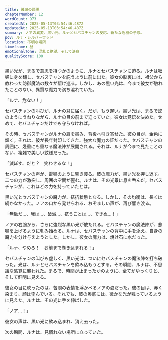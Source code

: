 ```yaml
---
title: 破滅の顕現
chapterNumber: 12
wordCount: 973
createdAt: 2025-05-13T03:54:46.487Z
updatedAt: 2025-05-13T03:54:46.487Z
summary: ノアの異変、黒い光、ルナとセバスチャンの反応、新たな危機の予感。
pov: ルナ・シルバーウッド
location: 不明な場所
timeframe: 昼
emotionalTone: 混乱と絶望、そして決意
qualityScore: 100
---
```


黒い光が、まるで意思を持つかのように、ルナとセバスチャンに迫る。ルナは咄嗟に身を翻し、セバスチャンを庇うように前に出た。彼女の脳裏には、祖父から教わった防御魔法の数々が駆け巡る。しかし、あの黒い光は、今まで彼女が触れたことのない、異質な魔力で満ち溢れていた。

「ルナ、危ない！」

セバスチャンの叫びが、ルナの耳に届く。だが、もう遅い。黒い光は、まるで蛇のようにうねりながら、ルナの目の前まで迫っていた。彼女は覚悟を決めた。せめて、セバスチャンだけでも守らなければ。

その時、セバスチャンがルナの肩を掴み、背後へ引き寄せた。彼の目が、金色に輝く。それは、彼が長年封印してきた、強大な魔力の証だった。セバスチャンの周囲に、幾重にも重なる魔法陣が展開される。それは、ルナが今まで見たことのない、複雑で美しい紋様だった。

「滅ぼす、だと？　笑わせるな！」

セバスチャンの声が、雷鳴のように響き渡る。彼の魔力が、黒い光を押し返す。二つの力が激突し、周囲の空間が歪む。ルナは、その光景に息を呑んだ。セバスチャンが、これほどの力を持っていたとは。

黒い光とセバスチャンの魔力が、拮抗状態となる。しかし、その均衡は、長くは続かなかった。ノアの口から発せられる、おぞましい声が、再び響き渡る。

「無駄だ…、我は…、破滅…、抗うことは…、できぬ…！」

ノアの右腕から、さらに強烈な黒い光が放たれる。セバスチャンの魔法陣が、悲鳴を上げるように軋み始める。ルナは、セバスチャンの背中に手を添え、自身の魔力を分け与えようとした。しかし、彼女の魔力は、焼け石に水だった。

「ルナ、やめろ！　お前まで巻き込まれる！」

セバスチャンの叫びも虚しく、黒い光は、ついにセバスチャンの魔法陣を打ち破った。光は、ルナとセバスチャンを飲み込もうとする。その瞬間、ルナは、不思議な感覚に襲われた。まるで、時間が止まったかのように、全てがゆっくりと、そして鮮明に見える。

彼女の目に映ったのは、苦悶の表情を浮かべるノアの姿だった。彼の目は、赤く染まり、顔は歪んでいる。それでも、彼の奥底には、微かな光が残っているように見えた。ルナは、その光に手を伸ばした。

「ノア…！」

彼女の声は、黒い光に飲み込まれ、消え去った。

次の瞬間、ルナは、見慣れない場所に立っていた。